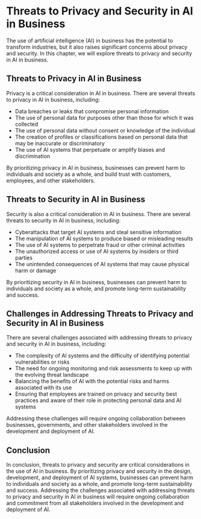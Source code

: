 Threats to Privacy and Security in AI in Business
====================================================================================================

The use of artificial intelligence (AI) in business has the potential to transform industries, but it also raises significant concerns about privacy and security. In this chapter, we will explore threats to privacy and security in AI in business.

Threats to Privacy in AI in Business
------------------------------------

Privacy is a critical consideration in AI in business. There are several threats to privacy in AI in business, including:

* Data breaches or leaks that compromise personal information
* The use of personal data for purposes other than those for which it was collected
* The use of personal data without consent or knowledge of the individual
* The creation of profiles or classifications based on personal data that may be inaccurate or discriminatory
* The use of AI systems that perpetuate or amplify biases and discrimination

By prioritizing privacy in AI in business, businesses can prevent harm to individuals and society as a whole, and build trust with customers, employees, and other stakeholders.

Threats to Security in AI in Business
-------------------------------------

Security is also a critical consideration in AI in business. There are several threats to security in AI in business, including:

* Cyberattacks that target AI systems and steal sensitive information
* The manipulation of AI systems to produce biased or misleading results
* The use of AI systems to perpetrate fraud or other criminal activities
* The unauthorized access or use of AI systems by insiders or third parties
* The unintended consequences of AI systems that may cause physical harm or damage

By prioritizing security in AI in business, businesses can prevent harm to individuals and society as a whole, and promote long-term sustainability and success.

Challenges in Addressing Threats to Privacy and Security in AI in Business
--------------------------------------------------------------------------

There are several challenges associated with addressing threats to privacy and security in AI in business, including:

* The complexity of AI systems and the difficulty of identifying potential vulnerabilities or risks
* The need for ongoing monitoring and risk assessments to keep up with the evolving threat landscape
* Balancing the benefits of AI with the potential risks and harms associated with its use
* Ensuring that employees are trained on privacy and security best practices and aware of their role in protecting personal data and AI systems

Addressing these challenges will require ongoing collaboration between businesses, governments, and other stakeholders involved in the development and deployment of AI.

Conclusion
----------

In conclusion, threats to privacy and security are critical considerations in the use of AI in business. By prioritizing privacy and security in the design, development, and deployment of AI systems, businesses can prevent harm to individuals and society as a whole, and promote long-term sustainability and success. Addressing the challenges associated with addressing threats to privacy and security in AI in business will require ongoing collaboration and commitment from all stakeholders involved in the development and deployment of AI.
